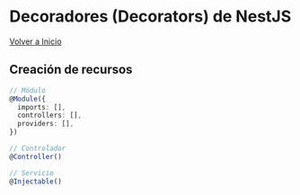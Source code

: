 # Decoradores (Decorators) de NestJS

[Volver a Inicio](../README.md)

## Creación de recursos
```ts
// Módulo
@Module({
  imports: [],
  controllers: [],
  providers: [],
})

// Controlador
@Controller()

// Servicio
@Injectable()
```
